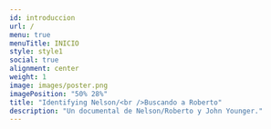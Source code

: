 ```yaml
---
id: introduccion
url: /
menu: true
menuTitle: INICIO
style: style1
social: true
alignment: center
weight: 1
image: images/poster.png
imagePosition: "50% 28%"
title: "Identifying Nelson/<br />Buscando a Roberto"
description: "Un documental de Nelson/Roberto y John Younger."
---
```

